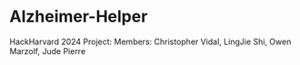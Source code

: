 # Alzheimer-Helper
HackHarvard 2024 Project: Members: Christopher Vidal, LingJie Shi, Owen Marzolf, Jude Pierre
